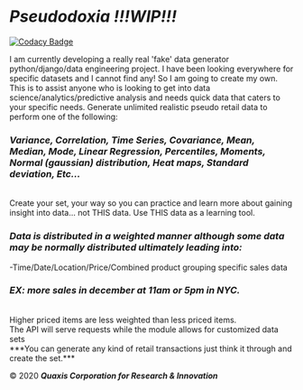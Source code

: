 # ***Pseudodoxia !!!WIP!!!***

[![Codacy Badge](https://api.codacy.com/project/badge/Grade/9cfe51ab3b6a4bec90ec3e0a7873a5c9)](https://app.codacy.com/manual/QuaxisCorporation4ResearchNInnovation/Quaxis-Corporation---Pseudodoxia-?utm_source=github.com&utm_medium=referral&utm_content=sysad-aldama/Quaxis-Corporation---Pseudodoxia-&utm_campaign=Badge_Grade_Dashboard)

I am currently developing a really real 'fake' data generator python/django/data engineering project. I have been looking everywhere for specific datasets and I cannot find any! So I am going to create my own. This is to assist anyone who is looking to get into data science/analytics/predictive analysis and needs quick data that caters to your specific needs. Generate unlimited realistic pseudo retail data to perform one of the following:
<br>
### ***Variance, Correlation, Time Series, Covariance, Mean, Median, Mode, Linear Regression, Percentiles, Moments, Normal (gaussian) distribution, Heat maps, Standard deviation, Etc...***
<br>
Create your set, your way so you can practice and learn more about gaining insight into data... not THIS data. Use THIS data as a learning tool.

### ***Data is distributed in a weighted manner although some data may be normally distributed ultimately leading into:***

-Time/Date/Location/Price/Combined product grouping specific sales data

### ***EX: more sales in december at 11am or 5pm in NYC.***
<br>
Higher priced items are less weighted than less priced items.
<br>
The API will serve requests while the module allows for customized data sets
<br>
***You can generate any kind of retail transactions just think it through and create the set.***


© 2020 ***Quaxis Corporation for Research & Innovation***
